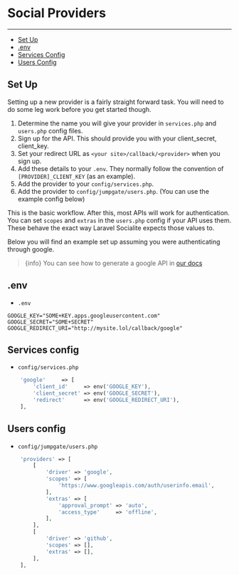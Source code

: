 # Social Providers

---

- [Set Up](#set-up)
- [.env](#env)
- [Services Config](#services-config)
- [Users Config](#users-config)

<a name="set-up"></a>
## Set Up

Setting up a new provider is a fairly straight forward task.  You will need to do some leg work before you get started 
though.

1. Determine the name you will give your provider in `services.php` and `users.php` config files.
1. Sign up for the API.  This should provide you with your client_secret, client_key.
1. Set your redirect URL as `<your site>/callback/<provider>` when you sign up.
1. Add these details to your `.env`.  They normally follow the convention of `[PROVIDER]_CLIENT_KEY` (as an example).
1. Add the provider to your `config/services.php`.
1. Add the provider to `config/jumpgate/users.php`.  (You can use the example config below)

This is the basic workflow.  After this, most APIs will work for authentication.  You can set `scopes` and `extras` in the 
`users.php` config if your API uses them.  These behave the exact way Laravel Socialite expects those values to.

Below you will find an example set up assuming you were authenticating through google.

> {info} You can see how to generate a google API in [our docs](/docs/{{version}}/users-social-google)

<a name="env"></a>
## .env

- `.env`

```dotenv
GOOGLE_KEY="SOME+KEY.apps.googleusercontent.com"
GOOGLE_SECRET="SOME+SECRET"
GOOGLE_REDIRECT_URI="http://mysite.lol/callback/google"
```

<a name="services-config"></a>
## Services config

- `config/services.php`

```php
    'google'     => [
        'client_id'     => env('GOOGLE_KEY'),
        'client_secret' => env('GOOGLE_SECRET'),
        'redirect'      => env('GOOGLE_REDIRECT_URI'),
    ],
```

<a name="users-config"></a>
## Users config

- `config/jumpgate/users.php`

```php
    'providers' => [
        [
            'driver' => 'google',
            'scopes' => [
                'https://www.googleapis.com/auth/userinfo.email',
            ],
            'extras' => [
                'approval_prompt' => 'auto',
                'access_type'     => 'offline',
            ],
        ],
        [
            'driver' => 'github',
            'scopes' => [],
            'extras' => [],
        ],
    ],
```
